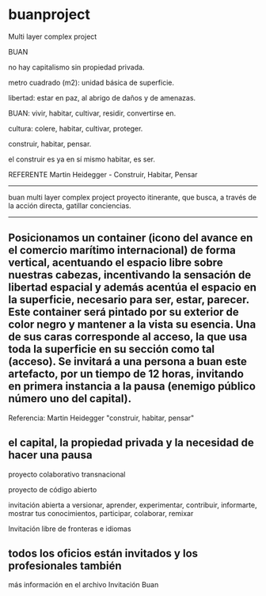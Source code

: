 # buanproject
Multi layer complex project


BUAN

no hay capitalismo sin propiedad privada.

metro cuadrado (m2): unidad básica de superficie.

libertad: estar en paz, al abrigo de daños y de amenazas.

BUAN: vivir, habitar, cultivar, residir, convertirse en.

cultura: colere, habitar, cultivar, proteger.

construir, habitar, pensar.

el construir es ya en sí mismo habitar, es ser.

REFERENTE
Martin Heidegger - Construir, Habitar, Pensar

-------
buan multi layer complex project 
proyecto itinerante, que busca, a través de la acción directa, gatillar conciencias.

-------

Posicionamos un container (icono del avance en el comercio marítimo internacional) de forma vertical, acentuando el espacio libre sobre nuestras cabezas, incentivando la sensación de libertad espacial y además acentúa el espacio en la superficie, necesario para ser, estar, parecer. Este container será pintado por su exterior de color negro y mantener a la vista su esencia. Una de sus caras corresponde al acceso, la que usa toda la superficie en su sección como tal (acceso). Se invitará a una persona a buan este artefacto, por un tiempo de 12 horas, invitando en primera instancia a la pausa (enemigo público número uno del capital).
-------
Referencia: Martin Heidegger "construir, habitar, pensar"

el capital, la propiedad privada y la necesidad de hacer una pausa
-------
proyecto colaborativo transnacional

proyecto de código abierto

invitación abierta a versionar, aprender, experimentar, contribuir, informarte, mostrar tus conocimientos, participar, colaborar, remixar

Invitación libre de fronteras e idiomas

todos los oficios están invitados y los profesionales también
-------

más información en el archivo Invitación Buan
